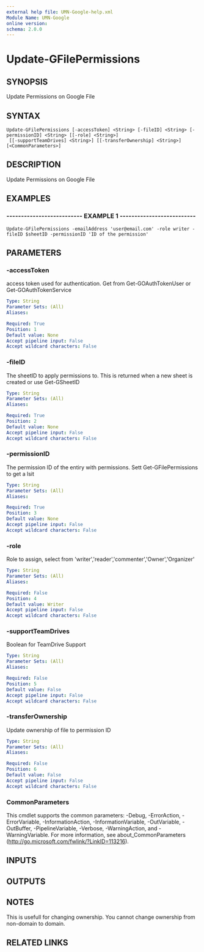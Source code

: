 ```yaml
---
external help file: UMN-Google-help.xml
Module Name: UMN-Google
online version: 
schema: 2.0.0
---
```


# Update-GFilePermissions

## SYNOPSIS
Update Permissions on Google File

## SYNTAX

```
Update-GFilePermissions [-accessToken] <String> [-fileID] <String> [-permissionID] <String> [[-role] <String>]
 [[-supportTeamDrives] <String>] [[-transferOwnership] <String>] [<CommonParameters>]
```

## DESCRIPTION
Update Permissions on Google File

## EXAMPLES

### -------------------------- EXAMPLE 1 --------------------------
```
Update-GFilePermissions -emailAddress 'user@email.com' -role writer -fileID $sheetID -permissionID 'ID of the permission'
```

## PARAMETERS

### -accessToken
access token used for authentication. 
Get from Get-GOAuthTokenUser or Get-GOAuthTokenService

```yaml
Type: String
Parameter Sets: (All)
Aliases: 

Required: True
Position: 1
Default value: None
Accept pipeline input: False
Accept wildcard characters: False
```

### -fileID
The sheetID to apply permissions to. 
This is returned when a new sheet is created or use Get-GSheetID

```yaml
Type: String
Parameter Sets: (All)
Aliases: 

Required: True
Position: 2
Default value: None
Accept pipeline input: False
Accept wildcard characters: False
```

### -permissionID
The permission ID of the entiry with permissions.
Sett Get-GFilePermissions to get a lsit

```yaml
Type: String
Parameter Sets: (All)
Aliases: 

Required: True
Position: 3
Default value: None
Accept pipeline input: False
Accept wildcard characters: False
```

### -role
Role to assign, select from 'writer','reader','commenter','Owner','Organizer'

```yaml
Type: String
Parameter Sets: (All)
Aliases: 

Required: False
Position: 4
Default value: Writer
Accept pipeline input: False
Accept wildcard characters: False
```

### -supportTeamDrives
Boolean for TeamDrive Support

```yaml
Type: String
Parameter Sets: (All)
Aliases: 

Required: False
Position: 5
Default value: False
Accept pipeline input: False
Accept wildcard characters: False
```

### -transferOwnership
Update ownership of file to permission ID

```yaml
Type: String
Parameter Sets: (All)
Aliases: 

Required: False
Position: 6
Default value: False
Accept pipeline input: False
Accept wildcard characters: False
```

### CommonParameters
This cmdlet supports the common parameters: -Debug, -ErrorAction, -ErrorVariable, -InformationAction, -InformationVariable, -OutVariable, -OutBuffer, -PipelineVariable, -Verbose, -WarningAction, and -WarningVariable. For more information, see about_CommonParameters (http://go.microsoft.com/fwlink/?LinkID=113216).

## INPUTS

## OUTPUTS

## NOTES
This is usefull for changing ownership.
You cannot change ownership from non-domain to domain.

## RELATED LINKS

